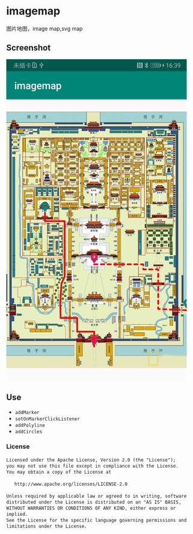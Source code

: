 # imagemap
图片地图，image map,svg map

## Screenshot
![Screenshot2](pic/2.jpg)

## Use
 * `addMarker`
 * `setOnMarkerClickListener`
 * `addPolyline`
 * `addCircles`

### License

    Licensed under the Apache License, Version 2.0 (the "License");
    you may not use this file except in compliance with the License.
    You may obtain a copy of the License at

       http://www.apache.org/licenses/LICENSE-2.0

    Unless required by applicable law or agreed to in writing, software
    distributed under the License is distributed on an "AS IS" BASIS,
    WITHOUT WARRANTIES OR CONDITIONS OF ANY KIND, either express or implied.
    See the License for the specific language governing permissions and
    limitations under the License.